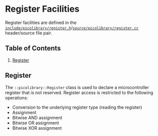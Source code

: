 # Register Facilities
Register facilities are defined in the
[`include/picolibrary/register.h`](https://github.com/apcountryman/picolibrary/blob/main/include/picolibrary/register.h)/[`source/picolibrary/register.cc`](https://github.com/apcountryman/picolibrary/blob/main/source/picolibrary/register.cc)
header/source file pair.

## Table of Contents
1. [Register](#register)

## Register
The `::picolibrary::Register` class is used to declare a microcontroller register that is
not reserved.
Register access is restricted to the following operations:
- Conversion to the underlying register type (reading the register)
- Assignment
- Bitwise AND assignment
- Bitwise OR assignment
- Bitwise XOR assignment
